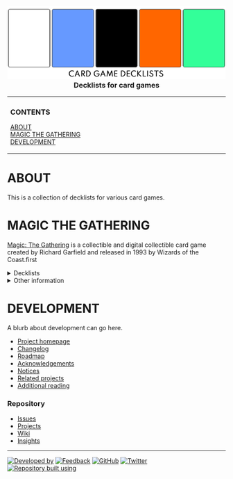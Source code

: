 <!--
  project-templates 201024
  card-game-decklists 201024
-->

<h3 align="center">

  <img src="repository-data/image/logo/card-game-decklists-logo-750x250.png" alt="Card Game Decklists repository logo" width="750">
  <br>
  Decklists for card games
  <br>

</h3>

<!-- NOTE: The HTML indentations have to stay this way to work. -->
<table>
<tr>
<td img src="repository-data/image/document/readme/spacer.png" alt="blank-spacer" width="1000" height="1">

  ### CONTENTS
  [ABOUT](#about)<br>
  [MAGIC THE GATHERING](#magic-the-gathering)<br>
  [DEVELOPMENT](#development)<br>
  
</td>
</tr>
</table>

<!-- About this repository -->
# ABOUT
This is a collection of decklists for various card games.

# MAGIC THE GATHERING
[Magic: The Gathering](https://en.wikipedia.org/wiki/Magic:_The_Gathering) is a collectible and digital collectible card game created by Richard Garfield and released in 1993 by Wizards of the Coast.first

<details>
<summary>Decklists</summary>

* [Cube](https://github.com/APrettyCoolProgram/card-game-decklists/tree/master/magic-the-gathering/cube)
* [Current](https://github.com/APrettyCoolProgram/card-game-decklists/tree/master/magic-the-gathering/current)
* [Draft](https://github.com/APrettyCoolProgram/card-game-decklists/tree/master/magic-the-gathering/draft)
* [Experimental](https://github.com/APrettyCoolProgram/card-game-decklists/tree/master/magic-the-gathering/experimental)
* [Jumpstart](https://github.com/APrettyCoolProgram/card-game-decklists/tree/master/magic-the-gathering/jumpstart)
* [Paper](https://github.com/APrettyCoolProgram/card-game-decklists/tree/master/magic-the-gathering/paper)
* [Work In Progress](https://github.com/APrettyCoolProgram/card-game-decklists/tree/master/magic-the-gathering/work-in-progress)

</details>

<details>
<summary>Other information</summary>

* [Concepts & Ideas](https://github.com/APrettyCoolProgram/card-game-decklists/tree/master/magic-the-gathering/concepts-and-ideas.md)
* [Data notes](https://github.com/APrettyCoolProgram/card-game-decklists/tree/master/magic-the-gathering/data-notes.md)

</details>

# DEVELOPMENT
A blurb about development can go here.

* [Project homepage](https://github.com/github-account/repository-name)
* [Changelog](repository-data/doc/changelog.md)
* [Roadmap](repository-data/doc/roadmap.md)
* [Acknowledgements](repository-data/doc/acknowledgements.md)
* [Notices](repository-data/doc/third-party-notices.md)
* [Related projects](repository-data/doc/related-projects.md)
* [Additional reading](repository-data/doc/additional-reading.md)

### Repository
* [Issues](https://github.com/github-account/repository-name/issues)
* [Projects](https://github.com/github-account/repository-name/projects)
* [Wiki](https://github.com/github-account/repository-name/wiki)
* [Insights](https://github.com/github-account/repository-name/pulse)

***

<!-- DEVELOPMENT FOOTER -->
[![Developed by](https://img.shields.io/badge/developed%20by-a%20pretty%20cool%20program-17806D.svg)](https://aprettycoolprogram.com)&nbsp;[![Feedback](https://img.shields.io/badge/feedback@aprettycoolprogram.com-17806D.svg)](mailto:feedback@aprettycoolprogram.com)&nbsp;[![GitHub](https://img.shields.io/github/followers/aprettycoolprogram.svg?label=GitHub&style=social)](https://github.com/aprettycoolprogram)&nbsp;[![Twitter](https://img.shields.io/twitter/follow/aprettycoolprog.svg?label=Twitter&style=social)](https://twitter.com/aprettycoolprog)&nbsp;<br>
[![Repository built using](https://img.shields.io/badge/repository%20built%20using-a%20pretty%20cool%20repository%20template-17806D.svg)](https://github.com/APrettyCoolProgram/repository-template/tree/master)